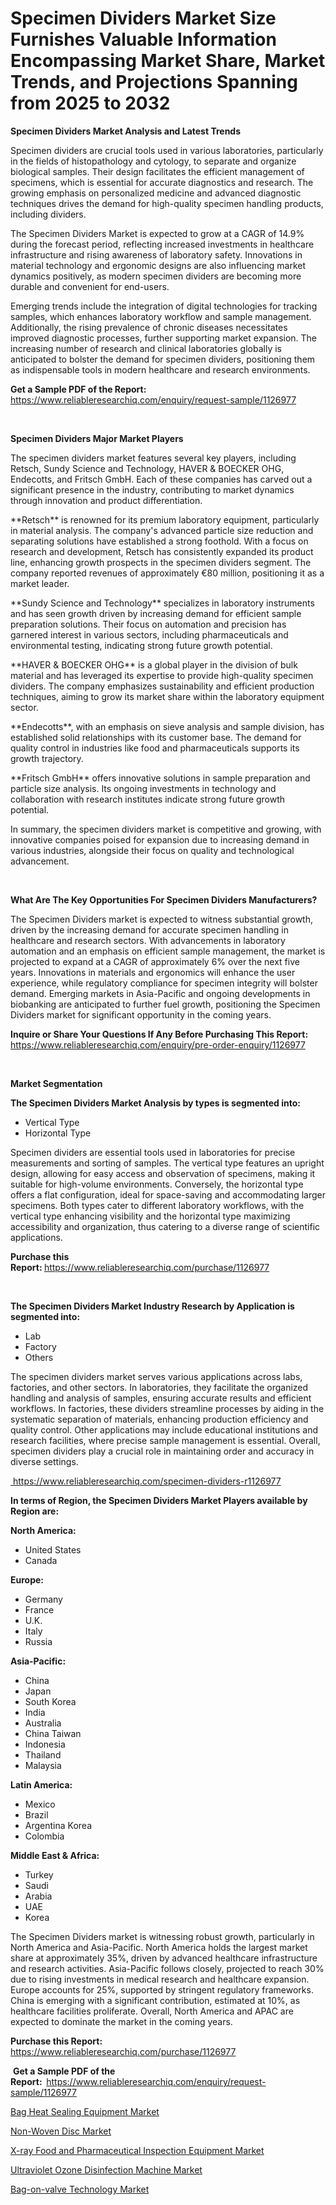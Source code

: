 <p><h1>Specimen Dividers Market Size Furnishes Valuable Information Encompassing Market Share, Market Trends, and Projections Spanning from 2025 to 2032</h1></p><p><strong>Specimen Dividers Market Analysis and Latest Trends</strong></p>
<p><p>Specimen dividers are crucial tools used in various laboratories, particularly in the fields of histopathology and cytology, to separate and organize biological samples. Their design facilitates the efficient management of specimens, which is essential for accurate diagnostics and research. The growing emphasis on personalized medicine and advanced diagnostic techniques drives the demand for high-quality specimen handling products, including dividers.</p><p>The Specimen Dividers Market is expected to grow at a CAGR of 14.9% during the forecast period, reflecting increased investments in healthcare infrastructure and rising awareness of laboratory safety. Innovations in material technology and ergonomic designs are also influencing market dynamics positively, as modern specimen dividers are becoming more durable and convenient for end-users.</p><p>Emerging trends include the integration of digital technologies for tracking samples, which enhances laboratory workflow and sample management. Additionally, the rising prevalence of chronic diseases necessitates improved diagnostic processes, further supporting market expansion. The increasing number of research and clinical laboratories globally is anticipated to bolster the demand for specimen dividers, positioning them as indispensable tools in modern healthcare and research environments.</p></p>
<p><strong>Get a Sample PDF of the Report:&nbsp;</strong> <a href="https://www.reliableresearchiq.com/enquiry/request-sample/1126977?utm_campaign=904&utm_medium=2&utm_source=Github&utm_content=ia&utm_term=02032025&utm_id=specimen-dividers">https://www.reliableresearchiq.com/enquiry/request-sample/1126977</a></p>
<p>&nbsp;</p>
<p><strong>Specimen Dividers Major Market Players</strong></p>
<p><p>The specimen dividers market features several key players, including Retsch, Sundy Science and Technology, HAVER & BOECKER OHG, Endecotts, and Fritsch GmbH. Each of these companies has carved out a significant presence in the industry, contributing to market dynamics through innovation and product differentiation.</p><p>**Retsch** is renowned for its premium laboratory equipment, particularly in material analysis. The company's advanced particle size reduction and separating solutions have established a strong foothold. With a focus on research and development, Retsch has consistently expanded its product line, enhancing growth prospects in the specimen dividers segment. The company reported revenues of approximately €80 million, positioning it as a market leader.</p><p>**Sundy Science and Technology** specializes in laboratory instruments and has seen growth driven by increasing demand for efficient sample preparation solutions. Their focus on automation and precision has garnered interest in various sectors, including pharmaceuticals and environmental testing, indicating strong future growth potential.</p><p>**HAVER & BOECKER OHG** is a global player in the division of bulk material and has leveraged its expertise to provide high-quality specimen dividers. The company emphasizes sustainability and efficient production techniques, aiming to grow its market share within the laboratory equipment sector.</p><p>**Endecotts**, with an emphasis on sieve analysis and sample division, has established solid relationships with its customer base. The demand for quality control in industries like food and pharmaceuticals supports its growth trajectory.</p><p>**Fritsch GmbH** offers innovative solutions in sample preparation and particle size analysis. Its ongoing investments in technology and collaboration with research institutes indicate strong future growth potential.</p><p>In summary, the specimen dividers market is competitive and growing, with innovative companies poised for expansion due to increasing demand in various industries, alongside their focus on quality and technological advancement.</p></p>
<p>&nbsp;</p>
<p><strong>What Are The Key Opportunities For Specimen Dividers Manufacturers?</strong></p>
<p><p>The Specimen Dividers market is expected to witness substantial growth, driven by the increasing demand for accurate specimen handling in healthcare and research sectors. With advancements in laboratory automation and an emphasis on efficient sample management, the market is projected to expand at a CAGR of approximately 6% over the next five years. Innovations in materials and ergonomics will enhance the user experience, while regulatory compliance for specimen integrity will bolster demand. Emerging markets in Asia-Pacific and ongoing developments in biobanking are anticipated to further fuel growth, positioning the Specimen Dividers market for significant opportunity in the coming years.</p></p>
<p><strong>Inquire or Share Your Questions If Any Before Purchasing This Report:</strong> <a href="https://www.reliableresearchiq.com/enquiry/pre-order-enquiry/1126977?utm_campaign=904&utm_medium=2&utm_source=Github&utm_content=ia&utm_term=02032025&utm_id=specimen-dividers">https://www.reliableresearchiq.com/enquiry/pre-order-enquiry/1126977</a></p>
<p>&nbsp;</p>
<p><strong>Market Segmentation</strong></p>
<p><strong>The Specimen Dividers Market Analysis by types is segmented into:</strong></p>
<p><ul><li>Vertical Type</li><li>Horizontal Type</li></ul></p>
<p><p>Specimen dividers are essential tools used in laboratories for precise measurements and sorting of samples. The vertical type features an upright design, allowing for easy access and observation of specimens, making it suitable for high-volume environments. Conversely, the horizontal type offers a flat configuration, ideal for space-saving and accommodating larger specimens. Both types cater to different laboratory workflows, with the vertical type enhancing visibility and the horizontal type maximizing accessibility and organization, thus catering to a diverse range of scientific applications.</p></p>
<p><strong>Purchase this Report:&nbsp;</strong><a href="https://www.reliableresearchiq.com/purchase/1126977?utm_campaign=904&utm_medium=2&utm_source=Github&utm_content=ia&utm_term=02032025&utm_id=specimen-dividers">https://www.reliableresearchiq.com/purchase/1126977</a></p>
<p>&nbsp;</p>
<p><strong>The Specimen Dividers Market Industry Research by Application is segmented into:</strong></p>
<p><ul><li>Lab</li><li>Factory</li><li>Others</li></ul></p>
<p><p>The specimen dividers market serves various applications across labs, factories, and other sectors. In laboratories, they facilitate the organized handling and analysis of samples, ensuring accurate results and efficient workflows. In factories, these dividers streamline processes by aiding in the systematic separation of materials, enhancing production efficiency and quality control. Other applications may include educational institutions and research facilities, where precise sample management is essential. Overall, specimen dividers play a crucial role in maintaining order and accuracy in diverse settings.</p></p>
<p><a href="https://www.reliableresearchiq.com/specimen-dividers-r1126977?utm_campaign=904&utm_medium=2&utm_source=Github&utm_content=ia&utm_term=02032025&utm_id=specimen-dividers">&nbsp;https://www.reliableresearchiq.com/specimen-dividers-r1126977</a></p>
<p><strong>In terms of Region, the Specimen Dividers Market Players available by Region are:</strong></p>
<p>
    <p> <strong> North America: </strong>
        <ul>
            <li>United States</li>
            <li>Canada</li>
        </ul>
        </p> 
    <p> <strong> Europe: </strong>
        <ul>
            <li>Germany</li>
            <li>France</li>
            <li>U.K.</li>
            <li>Italy</li>
            <li>Russia</li>
        </ul>
        </p> 
    <p> <strong> Asia-Pacific: </strong>
        <ul>
            <li>China</li>
            <li>Japan</li>
            <li>South Korea</li>
            <li>India</li>
            <li>Australia</li>
            <li>China Taiwan</li>
            <li>Indonesia</li>
            <li>Thailand</li>
            <li>Malaysia</li>
        </ul>
        </p> 
    <p> <strong> Latin America: </strong>
        <ul>
            <li>Mexico</li>
            <li>Brazil</li>
            <li>Argentina Korea</li>
            <li>Colombia</li>
        </ul>
        </p> 
    <p> <strong> Middle East & Africa: </strong>
        <ul>
            <li>Turkey</li>
            <li>Saudi</li>
            <li>Arabia</li>
            <li>UAE</li>
            <li>Korea</li>
        </ul>
    </p>
    </p>
<p><p>The Specimen Dividers market is witnessing robust growth, particularly in North America and Asia-Pacific. North America holds the largest market share at approximately 35%, driven by advanced healthcare infrastructure and research activities. Asia-Pacific follows closely, projected to reach 30% due to rising investments in medical research and healthcare expansion. Europe accounts for 25%, supported by stringent regulatory frameworks. China is emerging with a significant contribution, estimated at 10%, as healthcare facilities proliferate. Overall, North America and APAC are expected to dominate the market in the coming years.</p></p>
<p><strong>Purchase this Report: </strong><a href="https://www.reliableresearchiq.com/purchase/1126977?utm_campaign=904&utm_medium=2&utm_source=Github&utm_content=ia&utm_term=02032025&utm_id=specimen-dividers">https://www.reliableresearchiq.com/purchase/1126977</a></p>
<p>&nbsp;<strong>Get a Sample PDF of the Report:&nbsp;&nbsp;</strong><a href="https://www.reliableresearchiq.com/enquiry/request-sample/1126977?utm_campaign=904&utm_medium=2&utm_source=Github&utm_content=ia&utm_term=02032025&utm_id=specimen-dividers">https://www.reliableresearchiq.com/enquiry/request-sample/1126977</a></p>
<p><strong></strong></p>
<p><p><a href="https://github.com/danzopachllq/Market-Research-Report-List-1/blob/main/bag-heat-sealing-equipment-market.md?utm_campaign=904&utm_medium=2&utm_source=Github&utm_content=ia&utm_term=02032025&utm_id=specimen-dividers">Bag Heat Sealing Equipment Market</a></p><p><a href="https://github.com/palenjeppecd/Market-Research-Report-List-1/blob/main/non-woven-disc-market.md?utm_campaign=904&utm_medium=2&utm_source=Github&utm_content=ia&utm_term=02032025&utm_id=specimen-dividers">Non-Woven Disc Market</a></p><p><a href="https://github.com/fendtdjunawo/Market-Research-Report-List-1/blob/main/x-ray-food-and-pharmaceutical-inspection-equipment-market.md?utm_campaign=904&utm_medium=2&utm_source=Github&utm_content=ia&utm_term=02032025&utm_id=specimen-dividers">X-ray Food and Pharmaceutical Inspection Equipment Market</a></p><p><a href="https://github.com/raaschadonle/Market-Research-Report-List-1/blob/main/ultraviolet-ozone-disinfection-machine-market.md?utm_campaign=904&utm_medium=2&utm_source=Github&utm_content=ia&utm_term=02032025&utm_id=specimen-dividers">Ultraviolet Ozone Disinfection Machine Market</a></p><p><a href="https://github.com/kovasovitzzg/Market-Research-Report-List-1/blob/main/bag-on-valve-technology-market.md?utm_campaign=904&utm_medium=2&utm_source=Github&utm_content=ia&utm_term=02032025&utm_id=specimen-dividers">Bag-on-valve Technology Market</a></p></p>